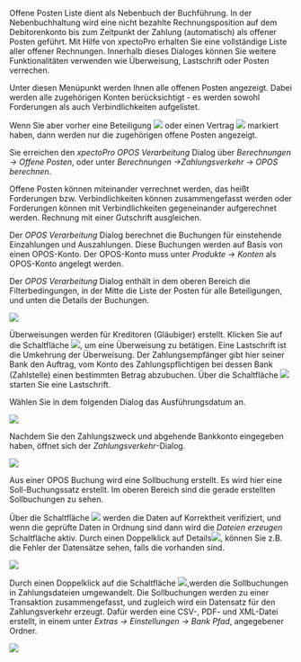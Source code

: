 Offene Posten Liste dient als Nebenbuch der Buchführung. In der Nebenbuchhaltung wird eine nicht bezahlte Rechnungsposition auf dem Debitorenkonto bis zum Zeitpunkt der Zahlung (automatisch) als offener Posten geführt. 
Mit Hilfe von xpectoPro erhalten Sie eine vollständige Liste aller offener Rechnungen. Innerhalb dieses Dialoges können Sie weitere Funktionalitäten verwenden wie Überweisung, Lastschrift oder Posten verrechen.

 Unter diesen Menüpunkt werden Ihnen alle offenen Posten angezeigt. Dabei werden alle zugehörigen Konten berücksichtigt  - es werden sowohl Forderungen als auch Verbindlichkeiten aufgelistet.

Wenn Sie aber vorher eine Beteiligung ![](http://xpecto.github.io/docs/img/img_1441372403820.png) oder einen Vertrag ![](http://xpecto.github.io/docs/img/img_1441373565478.png) markiert haben, dann werden nur die zugehörigen offene Posten angezeigt.

Sie erreichen den *xpectoPro OPOS Verarbeitung* Dialog über *Berechnungen → Offene Posten*, oder unter *Berechnungen →Zahlungsverkehr → OPOS berechnen*.

Offene Posten können miteinander verrechnet werden, das heißt Forderungen bzw. Verbindlichkeiten können zusammengefasst werden oder Forderungen können mit Verbindlichkeiten gegeneinander aufgerechnet werden. Rechnung mit einer Gutschrift ausgleichen.

Der *OPOS Verarbeitung* Dialog berechnet die Buchungen für einstehende Einzahlungen und Auszahlungen. Diese Buchungen werden auf Basis von einen OPOS-Konto. Der OPOS-Konto muss unter *Produkte → Konten*  als  OPOS-Konto angelegt werden. 

Der *OPOS Verarbeitung* Dialog enthält in dem oberen Bereich die Filterbedingungen, in der Mitte die Liste der 
Posten für alle Beteiligungen, und unten die Details der Buchungen.

![](http://xpecto.github.io/docs/img/img_1441702035355.png)

Überweisungen werden für Kreditoren (Gläubiger) erstellt. Klicken Sie auf die Schaltfläche ![](http://xpecto.github.io/docs/img/img_1440769189875.png), um eine Überweisung zu betätigen. 
Eine Lastschrift ist die Umkehrung der Überweisung. Der Zahlungsempfänger gibt hier seiner Bank den Auftrag, vom Konto des Zahlungspflichtigen bei dessen Bank (Zahlstelle) einen bestimmten Betrag abzubuchen.
Über die Schaltfläche ![](http://xpecto.github.io/docs/img/img_1440769218414.png) starten Sie eine Lastschrift. 

Wählen Sie in dem folgenden Dialog das Ausführungsdatum an. 

![](http://xpecto.github.io/docs/img/img_1441702086158.png)

Nachdem Sie den Zahlungszweck und abgehende Bankkonto eingegeben haben, öffnet sich der *Zahlungsverkehr*-Dialog. 

![](http://xpecto.github.io/docs/img/img_1441702135963.png)

Aus einer OPOS Buchung wird eine Sollbuchung erstellt. Es wird hier eine Soll-Buchungssatz erstellt. Im oberen Bereich sind die gerade erstellten Sollbuchungen zu sehen. 

Über die Schaltfläche ![](http://xpecto.github.io/docs/img/img_1440771677497.png) werden die Daten auf Korrektheit verifiziert, und wenn die geprüfte Daten in Ordnung sind dann wird die *Dateien erzeugen* Schaltfläche aktiv. 
Durch einen Doppelklick auf Details![](http://xpecto.github.io/docs/img/img_1440771513947.png), können Sie z.B. die Fehler der Datensätze sehen, falls die vorhanden sind.

![](http://xpecto.github.io/docs/img/img_1441702289501.png)

Durch einen Doppelklick auf die Schaltfläche ![](http://xpecto.github.io/docs/img/img_1440771590046.png),werden die Sollbuchungen in Zahlungsdateien umgewandelt. Die Sollbuchungen werden zu einer Transaktion zusammengefasst, und zugleich wird ein Datensatz für den Zahlungsverkehr erzeugt. 
Dafür werden eine CSV-, PDF- und XML-Datei erstellt, in einem unter *Extras → Einstellungen → Bank Pfad*, angegebener Ordner. 
 
![](http://xpecto.github.io/docs/img/img_1441702499437.png)